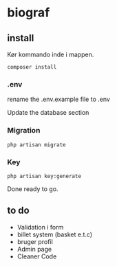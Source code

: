 # biograf

## install

Kør kommando inde i mappen.

`composer install`

### .env

rename the .env.example file to .env

Update the database section

### Migration
`php artisan migrate`

### Key
`php artisan key:generate`

Done ready to go. 

## to do
 - Validation i form
 - billet system (basket e.t.c)
 - bruger profil
 - Admin page
 - Cleaner Code
